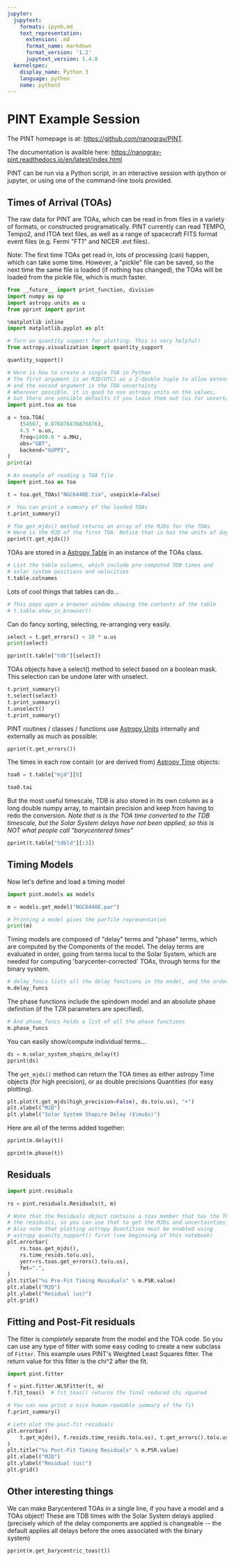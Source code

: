 ```yaml
---
jupyter:
  jupytext:
    formats: ipynb,md
    text_representation:
      extension: .md
      format_name: markdown
      format_version: '1.2'
      jupytext_version: 1.4.0
  kernelspec:
    display_name: Python 3
    language: python
    name: python3
---
```


# PINT Example Session


The PINT homepage is at:  https://github.com/nanograv/PINT.

The documentation is availble here: https://nanograv-pint.readthedocs.io/en/latest/index.html

PINT can be run via a Python script, in an interactive session with ipython or jupyter, or using one of the command-line tools provided.


## Times of Arrival (TOAs)


The raw data for PINT are TOAs, which can be read in from files in a variety of formats, or constructed programatically. PINT currently can read TEMPO, Tempo2, and ITOA text files, as well as a range of spacecraft FITS format event files (e.g. Fermi "FT1" and NICER .evt files).

Note:  The first time TOAs get read in, lots of processing (can) happen, which can take some time. However, a  "pickle" file can be saved, so the next time the same file is loaded (if nothing has changed), the TOAs will be loaded from the pickle file, which is much faster.

```python execution={"iopub.execute_input": "2020-09-10T16:29:39.132757Z", "iopub.status.busy": "2020-09-10T16:29:39.132213Z", "iopub.status.idle": "2020-09-10T16:29:39.423718Z", "shell.execute_reply": "2020-09-10T16:29:39.423106Z"}
from __future__ import print_function, division
import numpy as np
import astropy.units as u
from pprint import pprint
```

```python execution={"iopub.execute_input": "2020-09-10T16:29:39.428349Z", "iopub.status.busy": "2020-09-10T16:29:39.427787Z", "iopub.status.idle": "2020-09-10T16:29:40.002429Z", "shell.execute_reply": "2020-09-10T16:29:40.001957Z"}
%matplotlib inline
import matplotlib.pyplot as plt

# Turn on quantity support for plotting. This is very helpful!
from astropy.visualization import quantity_support

quantity_support()
```

```python execution={"iopub.execute_input": "2020-09-10T16:29:40.006715Z", "iopub.status.busy": "2020-09-10T16:29:40.006154Z", "iopub.status.idle": "2020-09-10T16:29:41.145039Z", "shell.execute_reply": "2020-09-10T16:29:41.145529Z"}
# Here is how to create a single TOA in Python
# The first argument is an MJD(UTC) as a 2-double tuple to allow extended precision
# and the second argument is the TOA uncertainty
# Wherever possible, it is good to use astropy units on the values,
# but there are sensible defaults if you leave them out (us for uncertainty, MHz for freq)
import pint.toa as toa

a = toa.TOA(
    (54567, 0.876876876876876),
    4.5 * u.us,
    freq=1400.0 * u.MHz,
    obs="GBT",
    backend="GUPPI",
)
print(a)
```

```python execution={"iopub.execute_input": "2020-09-10T16:29:41.149363Z", "iopub.status.busy": "2020-09-10T16:29:41.148810Z", "iopub.status.idle": "2020-09-10T16:29:41.579135Z", "shell.execute_reply": "2020-09-10T16:29:41.579710Z"}
# An example of reading a TOA file
import pint.toa as toa

t = toa.get_TOAs("NGC6440E.tim", usepickle=False)
```

```python execution={"iopub.execute_input": "2020-09-10T16:29:41.596914Z", "iopub.status.busy": "2020-09-10T16:29:41.596300Z", "iopub.status.idle": "2020-09-10T16:29:41.600398Z", "shell.execute_reply": "2020-09-10T16:29:41.600851Z"}
#  You can print a summary of the loaded TOAs
t.print_summary()
```

```python execution={"iopub.execute_input": "2020-09-10T16:29:41.605483Z", "iopub.status.busy": "2020-09-10T16:29:41.604935Z", "iopub.status.idle": "2020-09-10T16:29:41.607757Z", "shell.execute_reply": "2020-09-10T16:29:41.607286Z"}
# The get_mjds() method returns an array of the MJDs for the TOAs
# Here is the MJD of the first TOA. Notice that is has the units of days
pprint(t.get_mjds())
```

TOAs are stored in a [Astropy Table](https://astropy.readthedocs.org/latest/table/)  in an instance of the TOAs class.

```python execution={"iopub.execute_input": "2020-09-10T16:29:41.611991Z", "iopub.status.busy": "2020-09-10T16:29:41.611442Z", "iopub.status.idle": "2020-09-10T16:29:41.614625Z", "shell.execute_reply": "2020-09-10T16:29:41.614163Z"}
# List the table columns, which include pre-computed TDB times and
# solar system positions and velocities
t.table.colnames
```

Lots of cool things that tables can do...

```python execution={"iopub.execute_input": "2020-09-10T16:29:41.617601Z", "iopub.status.busy": "2020-09-10T16:29:41.617068Z", "iopub.status.idle": "2020-09-10T16:29:41.619770Z", "shell.execute_reply": "2020-09-10T16:29:41.619182Z"}
# This pops open a browser window showing the contents of the table
# t.table.show_in_browser()
```

Can do fancy sorting, selecting, re-arranging very easily.

```python execution={"iopub.execute_input": "2020-09-10T16:29:41.623825Z", "iopub.status.busy": "2020-09-10T16:29:41.623278Z", "iopub.status.idle": "2020-09-10T16:29:41.625580Z", "shell.execute_reply": "2020-09-10T16:29:41.626100Z"}
select = t.get_errors() < 20 * u.us
print(select)
```

```python execution={"iopub.execute_input": "2020-09-10T16:29:41.630816Z", "iopub.status.busy": "2020-09-10T16:29:41.630273Z", "iopub.status.idle": "2020-09-10T16:29:41.633189Z", "shell.execute_reply": "2020-09-10T16:29:41.632689Z"}
pprint(t.table["tdb"][select])
```

TOAs objects have a select() method to select based on a boolean mask. This selection can be undone later with unselect.

```python execution={"iopub.execute_input": "2020-09-10T16:29:41.664597Z", "iopub.status.busy": "2020-09-10T16:29:41.647943Z", "iopub.status.idle": "2020-09-10T16:29:41.673985Z", "shell.execute_reply": "2020-09-10T16:29:41.673406Z"}
t.print_summary()
t.select(select)
t.print_summary()
t.unselect()
t.print_summary()
```

PINT routines / classes / functions use [Astropy Units](https://astropy.readthedocs.org/latest/units/) internally and externally as much as possible:

```python execution={"iopub.execute_input": "2020-09-10T16:29:41.678293Z", "iopub.status.busy": "2020-09-10T16:29:41.677752Z", "iopub.status.idle": "2020-09-10T16:29:41.681143Z", "shell.execute_reply": "2020-09-10T16:29:41.680693Z"}
pprint(t.get_errors())
```

The times in each row contain (or are derived from) [Astropy Time](https://astropy.readthedocs.org/latest/time/) objects:

```python execution={"iopub.execute_input": "2020-09-10T16:29:41.684616Z", "iopub.status.busy": "2020-09-10T16:29:41.684084Z", "iopub.status.idle": "2020-09-10T16:29:41.686828Z", "shell.execute_reply": "2020-09-10T16:29:41.686285Z"}
toa0 = t.table["mjd"][0]
```

```python execution={"iopub.execute_input": "2020-09-10T16:29:41.690991Z", "iopub.status.busy": "2020-09-10T16:29:41.690450Z", "iopub.status.idle": "2020-09-10T16:29:41.693862Z", "shell.execute_reply": "2020-09-10T16:29:41.693304Z"}
toa0.tai
```

But the most useful timescale, TDB is also stored in its own column as a long double numpy array, to maintain precision and keep from having to redo the conversion.
*Note that is is the TOA time converted to the TDB timescale, but the Solar System delays have not been applied, so this is NOT what people call "barycentered times"*

```python execution={"iopub.execute_input": "2020-09-10T16:29:41.697857Z", "iopub.status.busy": "2020-09-10T16:29:41.697295Z", "iopub.status.idle": "2020-09-10T16:29:41.700215Z", "shell.execute_reply": "2020-09-10T16:29:41.699660Z"}
pprint(t.table["tdbld"][:3])
```

## Timing Models


Now let's define and load a timing model

```python execution={"iopub.execute_input": "2020-09-10T16:29:41.703464Z", "iopub.status.busy": "2020-09-10T16:29:41.702914Z", "iopub.status.idle": "2020-09-10T16:29:41.967700Z", "shell.execute_reply": "2020-09-10T16:29:41.968159Z"}
import pint.models as models

m = models.get_model("NGC6440E.par")
```

```python execution={"iopub.execute_input": "2020-09-10T16:29:41.973653Z", "iopub.status.busy": "2020-09-10T16:29:41.973019Z", "iopub.status.idle": "2020-09-10T16:29:41.975935Z", "shell.execute_reply": "2020-09-10T16:29:41.975460Z"}
# Printing a model gives the parfile representation
print(m)
```

Timing models are composed of "delay" terms and "phase" terms, which are computed by the Components of the model. The delay terms are evaluated in order, going from terms local to the Solar System, which are needed for computing 'barycenter-corrected' TOAs, through terms for the binary system.

```python execution={"iopub.execute_input": "2020-09-10T16:29:41.980773Z", "iopub.status.busy": "2020-09-10T16:29:41.980219Z", "iopub.status.idle": "2020-09-10T16:29:41.983587Z", "shell.execute_reply": "2020-09-10T16:29:41.983140Z"}
# delay_funcs lists all the delay functions in the model, and the order is important!
m.delay_funcs
```

The phase functions include the spindown model and an absolute phase definition (if the TZR parameters are specified).

```python execution={"iopub.execute_input": "2020-09-10T16:29:41.987415Z", "iopub.status.busy": "2020-09-10T16:29:41.986745Z", "iopub.status.idle": "2020-09-10T16:29:41.990377Z", "shell.execute_reply": "2020-09-10T16:29:41.989759Z"}
# And phase_funcs holds a list of all the phase functions
m.phase_funcs
```

You can easily show/compute individual terms...

```python execution={"iopub.execute_input": "2020-09-10T16:29:41.999568Z", "iopub.status.busy": "2020-09-10T16:29:41.999005Z", "iopub.status.idle": "2020-09-10T16:29:42.001706Z", "shell.execute_reply": "2020-09-10T16:29:42.001251Z"}
ds = m.solar_system_shapiro_delay(t)
pprint(ds)
```

The `get_mjds()` method can return the TOA times as either astropy Time objects (for high precision), or as double precisions Quantities (for easy plotting).

```python execution={"iopub.execute_input": "2020-09-10T16:29:42.027533Z", "iopub.status.busy": "2020-09-10T16:29:42.026975Z", "iopub.status.idle": "2020-09-10T16:29:42.409792Z", "shell.execute_reply": "2020-09-10T16:29:42.409192Z"}
plt.plot(t.get_mjds(high_precision=False), ds.to(u.us), "+")
plt.xlabel("MJD")
plt.ylabel("Solar System Shapiro Delay ($\mu$s)")
```

Here are all of the terms added together:

```python execution={"iopub.execute_input": "2020-09-10T16:29:42.431540Z", "iopub.status.busy": "2020-09-10T16:29:42.430971Z", "iopub.status.idle": "2020-09-10T16:29:42.433970Z", "shell.execute_reply": "2020-09-10T16:29:42.433308Z"}
pprint(m.delay(t))
```

```python execution={"iopub.execute_input": "2020-09-10T16:29:42.458375Z", "iopub.status.busy": "2020-09-10T16:29:42.457824Z", "iopub.status.idle": "2020-09-10T16:29:42.460655Z", "shell.execute_reply": "2020-09-10T16:29:42.460149Z"}
pprint(m.phase(t))
```

## Residuals

```python execution={"iopub.execute_input": "2020-09-10T16:29:42.463981Z", "iopub.status.busy": "2020-09-10T16:29:42.463446Z", "iopub.status.idle": "2020-09-10T16:29:42.467428Z", "shell.execute_reply": "2020-09-10T16:29:42.466942Z"}
import pint.residuals
```

```python execution={"iopub.execute_input": "2020-09-10T16:29:42.492576Z", "iopub.status.busy": "2020-09-10T16:29:42.492016Z", "iopub.status.idle": "2020-09-10T16:29:42.494589Z", "shell.execute_reply": "2020-09-10T16:29:42.493984Z"}
rs = pint.residuals.Residuals(t, m)
```

```python execution={"iopub.execute_input": "2020-09-10T16:29:42.517012Z", "iopub.status.busy": "2020-09-10T16:29:42.516449Z", "iopub.status.idle": "2020-09-10T16:29:42.689756Z", "shell.execute_reply": "2020-09-10T16:29:42.689161Z"}
# Note that the Residuals object contains a toas member that has the TOAs used to compute
# the residuals, so you can use that to get the MJDs and uncertainties for each TOA
# Also note that plotting astropy Quantities must be enabled using
# astropy quanity_support() first (see beginning of this notebook)
plt.errorbar(
    rs.toas.get_mjds(),
    rs.time_resids.to(u.us),
    yerr=rs.toas.get_errors().to(u.us),
    fmt=".",
)
plt.title("%s Pre-Fit Timing Residuals" % m.PSR.value)
plt.xlabel("MJD")
plt.ylabel("Residual (us)")
plt.grid()
```

## Fitting and Post-Fit residuals


The fitter is *completely* separate from the model and the TOA code.  So you can use any type of fitter with some easy coding to create a new subclass of `Fitter`.  This example uses PINT's Weighted Least Squares fitter. The return value for this fitter is the chi^2 after the fit.

```python execution={"iopub.execute_input": "2020-09-10T16:29:42.693910Z", "iopub.status.busy": "2020-09-10T16:29:42.693349Z", "iopub.status.idle": "2020-09-10T16:29:42.890759Z", "shell.execute_reply": "2020-09-10T16:29:42.891296Z"}
import pint.fitter

f = pint.fitter.WLSFitter(t, m)
f.fit_toas()  # fit_toas() returns the final reduced chi squared
```

```python execution={"iopub.execute_input": "2020-09-10T16:29:42.894577Z", "iopub.status.busy": "2020-09-10T16:29:42.893996Z", "iopub.status.idle": "2020-09-10T16:29:42.935805Z", "shell.execute_reply": "2020-09-10T16:29:42.936250Z"}
# You can now print a nice human-readable summary of the fit
f.print_summary()
```


```python execution={"iopub.execute_input": "2020-09-10T16:29:42.956235Z", "iopub.status.busy": "2020-09-10T16:29:42.955676Z", "iopub.status.idle": "2020-09-10T16:29:43.130677Z", "shell.execute_reply": "2020-09-10T16:29:43.130112Z"}
# Lets plot the post-fit residuals
plt.errorbar(
    t.get_mjds(), f.resids.time_resids.to(u.us), t.get_errors().to(u.us), fmt="x"
)
plt.title("%s Post-Fit Timing Residuals" % m.PSR.value)
plt.xlabel("MJD")
plt.ylabel("Residual (us)")
plt.grid()
```

## Other interesting things


We can make Barycentered TOAs in a single line, if you have a model and a TOAs object! These are TDB times with the Solar System delays applied (precisely which of the delay components are applied is changeable -- the default applies all delays before the ones associated with the binary system)

```python execution={"iopub.execute_input": "2020-09-10T16:29:43.152582Z", "iopub.status.busy": "2020-09-10T16:29:43.152023Z", "iopub.status.idle": "2020-09-10T16:29:43.155240Z", "shell.execute_reply": "2020-09-10T16:29:43.154585Z"}
pprint(m.get_barycentric_toas(t))
```

```python

```

